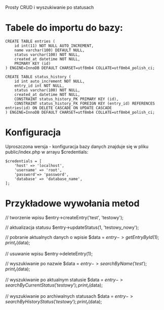 Prosty CRUD i wyszukiwanie po statusach

# Tabele do importu do bazy:

    CREATE TABLE entries (
        id int(11) NOT NULL AUTO_INCREMENT,
        name varchar(100) DEFAULT NULL,
        status varchar(100) NOT NULL,
        created_at datetime NOT NULL,
        PRIMARY KEY (id)
    ) ENGINE=InnoDB DEFAULT CHARSET=utf8mb4 COLLATE=utf8mb4_polish_ci;

    CREATE TABLE status_history (
        id int auto_increment NOT NULL,
        entry_id int NOT NULL,
        status varchar(100) NOT NULL,
        created_at datetime NOT NULL,
        CONSTRAINT status_history_PK PRIMARY KEY (id),
        CONSTRAINT status_history_FK FOREIGN KEY (entry_id) REFERENCES entries(id) ON DELETE CASCADE ON UPDATE CASCADE
    ) ENGINE=InnoDB DEFAULT CHARSET=utf8mb4 COLLATE=utf8mb4_polish_ci;

# Konfiguracja

Uproszczona wersja - konfiguracja bazy danych znajduje się w pliku public/index.php w arrayu $credentials:

    $credentials = [
        'host' => 'localhost',
        'username' => 'root',
        'password'=> 'password',
        'database' => 'database_name',
    ];

# Przykładowe wywołania metod

// tworzenie wpisu
$entry->createEntry('test', 'testowy');

// aktualizacja statusu
$entry->updateStatus(1, 'testowy_nowy');

// pobranie aktualnych danych o wpisie
$data = $entry->getEntryById(1);
print_r($data);

// usuwanie wpisu
$entry->deleteEntry(1);

// wyszukiwanie po nazwie
$data = $entry->searchByName('test');
print_r($data);

// wyszukiwanie po aktualnym statusie
$data = $entry->searchByCurrentStatus('testowy');
print_r($data);

// wyszukiwanie po archiwalnych statusach
$data = $entry->searchByHistoryStatus('testowy');
print_r($data);
